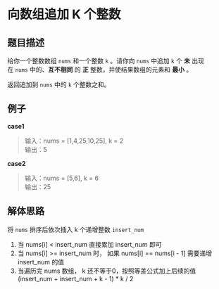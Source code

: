 # 向数组追加 K 个整数

## 题目描述

给你一个整数数组 `nums` 和一个整数 `k` 。请你向 `nums` 中追加 `k` 个 **未** 出现在 `nums` 中的、**互不相同** 的 **正** 整数，并使结果数组的元素和 **最小** 。

返回追加到 `nums` 中的 `k` 个整数之和。

## 例子

__case1__
> 输入：nums = [1,4,25,10,25], k = 2 <br/>
> 输出：5

__case2__
> 输入：nums = [5,6], k = 6 <br/>
> 输出：25


## 解体思路

将 `nums` 排序后依次插入 k 个递增整数 `insert_num`

1) 当 nums[i] < insert_num 直接累加 insert_num 即可
2) 当 nums[i] >= insert_num 时， 如果 nums[i] == nums[i - 1] 需要递增 insert_num 的值
3) 当遍历完 nums 数组， k 还不等于0，按照等差公式加上后续的值 (insert_num + insert_num + k - 1) * k / 2
